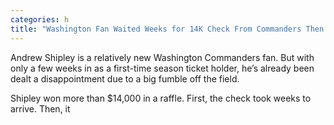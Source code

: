 ```yaml
---
categories: h
title: "Washington Fan Waited Weeks for 14K Check From Commanders Then It Bounced"
---
```


Andrew Shipley is a relatively new Washington Commanders fan. But with only a few weeks in as a first-time season ticket holder, he’s already been dealt a disappointment due to a big fumble off the field.



Shipley won more than $14,000 in a raffle. First, the check took weeks to arrive. Then, it 
